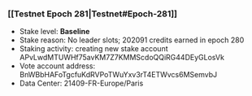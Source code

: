 ### [[Testnet Epoch 281|Testnet#Epoch-281]]
* Stake level: **Baseline**
* Stake reason: No leader slots; 202091 credits earned in epoch 280
* Staking activity: creating new stake account APvLwdMTUWHf75avKM7Z7KMMScdoQQiRG44DEyGLosVk
* Vote account address: BnWBbHAFoTgcfuKdRVPoTWuYxv3rT4ETWvcs6MSemvbJ
* Data Center: 21409-FR-Europe/Paris